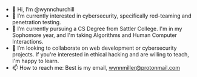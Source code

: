 - 👋 Hi, I’m @wynnchurchill
- 👀 I’m currently interested in cybersecurity, specifically red-teaming and penetration testing. 
- 🌱 I’m currently pursuing a CS Degree from Sattler College. I'm in my Sophomore year, and I'm taking Algorithms and Human Computer Interactions.
- 💞️ I’m looking to collaborate on web development or cybersecurity projects. If you're interested in ethical hacking and are willing to teach, I'm happy to learn.
- 📫 How to reach me: Best is my email, wynnmiller@protonmail.com

<!---
wynnchurchill/wynnchurchill is a ✨ special ✨ repository because its `README.md` (this file) appears on your GitHub profile.
You can click the Preview link to take a look at your changes.
--->
